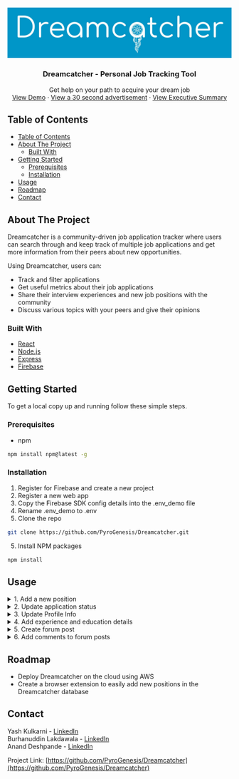 <!-- PROJECT LOGO -->
<br />
<p align="center">
  <a href="https://github.com/roshanlam/ReadMeTemplate/">
    <img src="Dreamcatcher/../dreamcatcher-ui-react/src/assets/logobg.jpg" alt="Logo">
  </a>

  <h3 align="center">Dreamcatcher - Personal Job Tracking Tool</h3>

  <p align="center">
    Get help on your path to acquire your dream job
    <br />
    <a href="https://youtu.be/4_YIT2BbuLA">View Demo</a>
    ·
    <a href="https://youtu.be/4ABw-JlAAco">View a 30 second advertisement</a>
    ·
    <a href="/dreamcatcher-ui-react/src/docs/Dreamcatcher - Executive Summary.pdf">View Executive Summary</a>
  </p>
</p>


<!-- TABLE OF CONTENTS -->
## Table of Contents

- [Table of Contents](#table-of-contents)
- [About The Project](#about-the-project)
  - [Built With](#built-with)
- [Getting Started](#getting-started)
  - [Prerequisites](#prerequisites)
  - [Installation](#installation)
- [Usage](#usage)
- [Roadmap](#roadmap)
- [Contact](#contact)


<!-- ABOUT THE PROJECT -->
## About The Project

Dreamcatcher is a community-driven job application tracker where users can search through and keep track of multiple job applications and get more information from their peers about new opportunities.

Using Dreamcatcher, users can:
* Track and filter applications
* Get useful metrics about their job applications
* Share their interview experiences and new job positions with the community
* Discuss various topics with your peers and give their opinions

### Built With
* [React](https://reactjs.org/)
* [Node.js](https://nodejs.org/en/)
* [Express](https://expressjs.com/)
* [Firebase](https://firebase.google.com/)


<!-- GETTING STARTED -->
## Getting Started

To get a local copy up and running follow these simple steps.

### Prerequisites
* npm
```sh
npm install npm@latest -g
```

### Installation

1. Register for Firebase and create a new project 
2. Register a new web app 
3. Copy the Firebase SDK config details into the .env_demo file 
4. Rename .env_demo to .env
5. Clone the repo
```sh
git clone https://github.com/PyroGenesis/Dreamcatcher.git
```
5. Install NPM packages
```sh
npm install
```

<!-- USAGE EXAMPLES -->
## Usage

<details>
<summary> 1. Add a new position </summary>
<img src="Dreamcatcher/../dreamcatcher-ui-react/src/assets/gifs/Add New Position.gif" alt="Add a new position">
</details>

<details>
<summary> 2. Update application status </summary>
<img src="Dreamcatcher/../dreamcatcher-ui-react/src/assets/gifs/Update Application Status.gif" alt="Update Application Status">
</details>

<details>
<summary> 3. Update Profile Info </summary>
<img src="Dreamcatcher/../dreamcatcher-ui-react/src/assets/gifs/Update Profile Info.gif" alt="Update Profile Info">
</details>

<details>
<summary> 4. Add experience and education details </summary>
<img src="Dreamcatcher/../dreamcatcher-ui-react/src/assets/gifs/Add Experience and Education.gif" alt="Add experience and education details">
</details>

<details>
<summary> 5. Create forum post </summary>
<img src="Dreamcatcher/../dreamcatcher-ui-react/src/assets/gifs/Create Forum Post.gif" alt="Create Forum Post">
</details>

<details>
<summary> 6. Add comments to forum posts </summary>
<img src="Dreamcatcher/../dreamcatcher-ui-react/src/assets/gifs/Add Comments.gif" alt="Add comments to forum posts">
</details>


<!-- ROADMAP -->
## Roadmap
* Deploy Dreamcatcher on the cloud using AWS
* Create a browser extension to easily add new positions in the Dreamcatcher database

<!-- CONTACT -->
## Contact

Yash Kulkarni - [LinkedIn](https://www.linkedin.com/in/yashkulkarni97/)  \
Burhanuddin Lakdawala - [LinkedIn](https://www.linkedin.com/in/burhanuddin-lakdawala/)  \
Anand Deshpande - [LinkedIn](https://www.linkedin.com/in/anand-deshpande10)

Project Link: [https://github.com/PyroGenesis/Dreamcatcher](https://github.com/PyroGenesis/Dreamcatcher)
